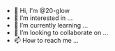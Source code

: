 - 👋 Hi, I’m @20-glow
- 👀 I’m interested in ...
- 🌱 I’m currently learning ...
- 💞️ I’m looking to collaborate on ...
- 📫 How to reach me ...

<!---
20-glow/20-glow is a ✨ special ✨ repository because its `README.md` (this file) appears on your GitHub profile.
You can click the Preview link to take a look at your changes.
--->
